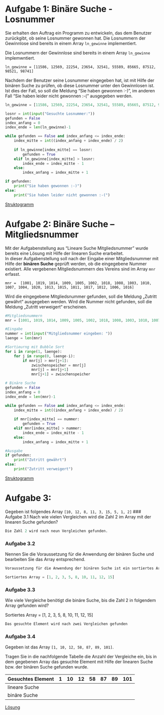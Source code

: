 # Aufgabe 1: Binäre Suche - Losnummer


Sie erhalten den Auftrag ein Programm zu entwickeln, das dem Benutzer
zurückgibt, ob seine Losnummer gewonnen hat. Die Losnummern der
Gewinnlose sind bereits in einem Array `ln_gewinne` implementiert.

Die Losnummern der Gewinnlose sind bereits in einem Array `ln_gewinne`
implemwntiert.

`ln_gewinne = [11586, 12569, 22254, 23654, 32541, 55589, 85665, 87512, 98521, 98741]`

Nachdem der Benutzer seine Losnummer eingegeben hat, ist mit Hilfe der
binären Suche zu prüfen, ob diese Losnummer unter den Gewinnlosen ist.
Ist dies der Fall, so soll die Meldung “Sie haben gewonnen :-)”, im
anderen Fall “Sie haben leider nicht gewonnen :-(” ausgegeben werden.

``` python
ln_gewinne = [11586, 12569, 22254, 23654, 32541, 55589, 85665, 87512, 98521, 98741]

losnr = int(input("Gesuchte Losnummer:"))
gefunden = False
index_anfang = 0
index_ende = len(ln_gewinne)-1

while gefunden == False and index_anfang <= index_ende:
    index_mitte = int((index_anfang + index_ende) / 2)
        
    if ln_gewinne[index_mitte] == losnr:
        gefunden = True
    elif ln_gewinne[index_mitte] > losnr:
        index_ende = index_mitte - 1
    else:
        index_anfang = index_mitte + 1

if gefunden:
    print("Sie haben gewonnen :-)")
else:
    print("Sie haben leider nicht gewonnen :-(")
```

[Struktogramm](BinaereSuche_files/figure-html/cell-3-1-image.png)

# Aufgabe 2: Binäre Suche – Mitgliedsnummer

Mit der Aufgabenstellung aus “Lineare Suche Mitgliedsnummer” wurde
bereits eine Lösung mit Hilfe der linearen Suche erarbeitet.  
In dieser Aufgabenstellung soll nach der Eingabe einer Mitgliedsnummer
mit Hilfe der **binären Suche** geprüft werden, ob die eingegebene
Nummer existiert. Alle vergebenen Mitgliedsnummern des Vereins sind im
Array `mnr` erfasst.

`mnr =  [1001, 1019, 1014, 1009, 1005, 1002, 1018, 1008, 1003, 1010, 1007, 1004, 1020, 1013, 1015, 1011, 1017, 1012, 1006, 1016]`

Wird die eingegebene Mitgliedsnummer gefunden, soll die Meldung „Zutritt
gewährt“ ausgegeben werden. Wird die Nummer nicht gefunden, soll die
Meldung „Zutritt verweigert“ erscheinen.

``` python
#Mitgliedsnummern
mnr = [1001, 1019, 1014, 1009, 1005, 1002, 1018, 1008, 1003, 1010, 1007, 1004, 1020, 1013, 1015, 1011, 1017, 1012, 1006, 1016]

#Eingabe
nummer = int(input("Mitgliedsnummer eingeben: "))
laenge = len(mnr)

#Sortieurng mit Bubble Sort
for i in range(1, laenge):
    for j in range(0, laenge-i):
        if mnr[j] > mnr[j+1]:
            zwischenspeicher = mnr[j]
            mnr[j] = mnr[j+1]
            mnr[j+1] = zwischenspeicher

# Binäre Suche
gefunden = False
index_anfang = 0
index_ende = len(mnr)-1

while gefunden == False and index_anfang <= index_ende:
    index_mitte = int((index_anfang + index_ende) / 2)
        
    if mnr[index_mitte] == nummer:
        gefunden = True
    elif mnr[index_mitte] > nummer:
        index_ende = index_mitte - 1
    else:
        index_anfang = index_mitte + 1

#Ausgabe
if gefunden:
    print("Zutritt gewährt")
else:
    print("Zutritt verweigert")
```

[Struktogramm](BinaereSuche_files/figure-html/cell-6-1-image.png)

# Aufgabe 3:

Gegeben ist folgendes Array `[10, 12, 8, 11, 3, 15, 5, 1, 2]` \###
Aufgabe 3.1 Nach wie vielen Vergleichen wird die Zahl 2 im Array mit der
linearen Suche gefunden?

``` python
Die Zahl 2 wird nach neun Vergleichen gefunden.
```

### Aufgabe 3.2

Nennen Sie die Voraussetzung für die Anwendung der binären Suche und
bearbeiten Sie das Array entsprechend.

``` python
Voraussetzung für die Anwendung der binären Suche ist ein sortiertes Array.

Sortiertes Array = [1, 2, 3, 5, 8, 10, 11, 12, 15]
```

### Aufgabe 3.3

Wie viele Vergleiche benötigt die binäre Suche, bis die Zahl 2 in
folgendem Array gefunden wird?

Sortiertes Array = \[1, 2, 3, 5, 8, 10, 11, 12, 15\]

``` python
Das gesuchte Element wird nach zwei Vergleichen gefunden
```

### Aufgabe 3.4

Gegeben ist das Array `[1, 10, 12, 58, 87, 89, 101]`.

Tragen Sie in die nachfolgende Tabelle die Anzahl der Vergleiche ein,
bis in dem gegebenen Array das gesuchte Element mit Hilfe der linearen
Suche bzw. der binären Suche gefunden wurde.

<table>
<thead>
<tr class="header">
<th>Gesuchtes Element</th>
<th>1</th>
<th>10</th>
<th>12</th>
<th>58</th>
<th>87</th>
<th>89</th>
<th>101</th>
</tr>
</thead>
<tbody>
<tr class="odd">
<td>lineare Suche</td>
<td></td>
<td></td>
<td></td>
<td></td>
<td></td>
<td></td>
<td></td>
</tr>
<tr class="even">
<td>binäre Suche</td>
<td></td>
<td></td>
<td></td>
<td></td>
<td></td>
<td></td>
<td></td>
</tr>
</tbody>
</table>

[Lösung](BinaereSuche_files/figure-html/cell-14-1-image.png)
